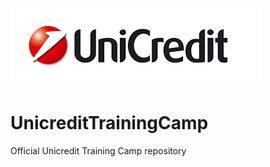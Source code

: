 ![alt text](https://github.com/SapienzaTrainingCamp/UnicreditTrainingCamp/blob/main/Images/unicredit-logo.png?raw=true)

# UnicreditTrainingCamp
Official Unicredit Training Camp repository
